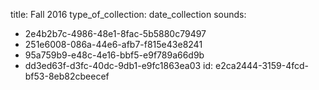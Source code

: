 title: Fall 2016
type_of_collection: date_collection
sounds:
  - 2e4b2b7c-4986-48e1-8fac-5b5880c79497
  - 251e6008-086a-44e6-afb7-f815e43e8241
  - 95a759b9-e48c-4e16-bbf5-e9f789a66d9b
  - dd3ed63f-d3fc-40dc-9db1-e9fc1863ea03
id: e2ca2444-3159-4fcd-bf53-8eb82cbeecef
